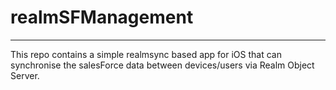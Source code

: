 # realmSFManagement
-----------------------------
This repo contains a simple realmsync based app for iOS that can synchronise the salesForce data between devices/users via Realm Object Server.
